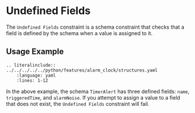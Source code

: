 # Undefined Fields
The `Undefined Fields` constraint is a schema constraint that checks that a field is defined by the schema when a value is assigned to it.

## Usage Example
```{eval-rst}
.. literalinclude:: ../../../../../python/features/alarm_clock/structures.yaml
    :language: yaml
    :lines: 1-12
```

In the above example, the schema `TimerAlert` has three defined fields: `name`, `triggeredTime`, and `alarmNoise`.  If you attempt to assign a value to a field that does not exist, the `Undefined Fields` constraint will fail.
